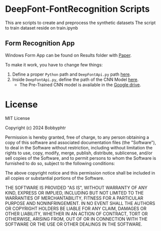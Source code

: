 # DeepFont-FontRecognition Scripts
This are scripts to create and preprocess the synthetic datasets
The script to train dataset reside on train.ipynb

## Form Recognition App
Windows Form App can be found on Results folder with [Paper](https://github.com/Bobbyphtr/DeepFont-FontRecognition/blob/master/Results/Paper%20DeepFont%20-%20IJMLC.pdf).

To make it work, you have to change few things:
1. Define a proper `Python` path and `DeepFontApi.py` path [here](https://github.com/Bobbyphtr/DeepFont-FontRecognition/blob/3780ff236457d6b5ddd79c9eefd30081143a0418/Results/FontRecFormsApp/FontRecFormsApp/MainForm.cs#L267-L268).
2. Inside `DeepFontApi.py`, define the path of the CNN Model [here](https://github.com/Bobbyphtr/DeepFont-FontRecognition/blob/3780ff236457d6b5ddd79c9eefd30081143a0418/DeepFontAPI.py#L36-L37).
    -  The Pre-Trained CNN model is available in the [Google drive](https://drive.google.com/file/d/1YjO_7zXedG237yoABbUbqrO0mrdBQATx/view?usp=drive_link).

# License
MIT License

Copyright (c) 2024 Bobbyphtr

Permission is hereby granted, free of charge, to any person obtaining a copy
of this software and associated documentation files (the "Software"), to deal
in the Software without restriction, including without limitation the rights
to use, copy, modify, merge, publish, distribute, sublicense, and/or sell
copies of the Software, and to permit persons to whom the Software is
furnished to do so, subject to the following conditions:

The above copyright notice and this permission notice shall be included in all
copies or substantial portions of the Software.

THE SOFTWARE IS PROVIDED "AS IS", WITHOUT WARRANTY OF ANY KIND, EXPRESS OR
IMPLIED, INCLUDING BUT NOT LIMITED TO THE WARRANTIES OF MERCHANTABILITY,
FITNESS FOR A PARTICULAR PURPOSE AND NONINFRINGEMENT. IN NO EVENT SHALL THE
AUTHORS OR COPYRIGHT HOLDERS BE LIABLE FOR ANY CLAIM, DAMAGES OR OTHER
LIABILITY, WHETHER IN AN ACTION OF CONTRACT, TORT OR OTHERWISE, ARISING FROM,
OUT OF OR IN CONNECTION WITH THE SOFTWARE OR THE USE OR OTHER DEALINGS IN THE
SOFTWARE.
